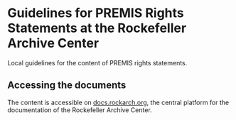 # Guidelines for PREMIS Rights Statements at the Rockefeller Archive Center

Local guidelines for the content of PREMIS rights statements.

## Accessing the documents

The content is accessible on [docs.rockarch.org](docs.rockarch.org), the central platform for the documentation of the Rockefeller Archive Center.
